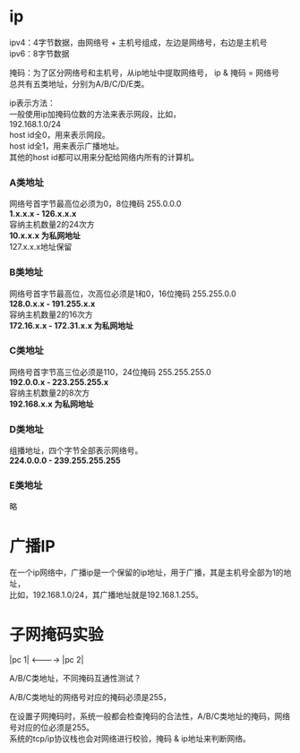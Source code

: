 # ip      
      
ipv4：4字节数据，由网络号 + 主机号组成，左边是网络号，右边是主机号      
ipv6：8字节数据      
      
掩码：为了区分网络号和主机号，从ip地址中提取网络号， ip & 掩码 = 网络号        
总共有五类地址，分别为A/B/C/D/E类。       
  
ip表示方法：    
一般使用ip加掩码位数的方法来表示网段，比如，    
192.168.1.0/24    
host id全0，用来表示网段。    
host id全1，用来表示广播地址。    
其他的host id都可以用来分配给网络内所有的计算机。    
    
### A类地址    
网络号首字节最高位必须为0，8位掩码 255.0.0.0      
**1.x.x.x - 126.x.x.x**      
容纳主机数量2的24次方      
**10.x.x.x 为私网地址**      
127.x.x.x地址保留      
      
      
### B类地址    
网络号首字节最高位，次高位必须是1和0，16位掩码 255.255.0.0      
**128.0.x.x - 191.255.x.x**         
容纳主机数量2的16次方      
**172.16.x.x - 172.31.x.x 为私网地址**      
      
      
### C类地址    
网络号首字节高三位必须是110，24位掩码 255.255.255.0      
**192.0.0.x - 223.255.255.x**      
容纳主机数量2的8次方      
**192.168.x.x 为私网地址**      
      
  
### D类地址      
组播地址，四个字节全部表示网络号。    
**224.0.0.0 - 239.255.255.255**    
    
      
### E类地址      
略    
  
# 广播IP  
在一个ip网络中，广播ip是一个保留的ip地址，用于广播，其是主机号全部为1的地址，    
比如，192.168.1.0/24，其广播地址就是192.168.1.255。    
      
      
# 子网掩码实验      
      
|pc 1| <----> |pc 2|      
      
A/B/C类地址，不同掩码互通性测试？      
      
A/B/C类地址的网络号对应的掩码必须是255，      
      
在设置子网掩码时，系统一般都会检查掩码的合法性，A/B/C类地址的掩码，网络号对应的位必须是255。      
系统的tcp/ip协议栈也会对网络进行校验，掩码 & ip地址来判断网络。      
